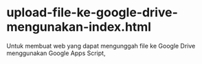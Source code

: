 # upload-file-ke-google-drive-mengunakan-index.html
 Untuk membuat web yang dapat mengunggah file ke Google Drive menggunakan Google Apps Script,
